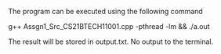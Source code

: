 The program can be executed using the following command

g++ Assgn1_Src_CS21BTECH11001.cpp -pthread -lm && ./a.out

The result will be stored in output.txt. No output to the terminal.